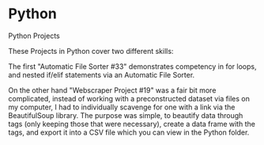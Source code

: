 # Python
Python Projects 

These Projects in Python cover two different skills:

The first "Automatic File Sorter #33" demonstrates competency in for loops, and nested if/elif statements via an Automatic File Sorter.

On the other hand "Webscraper Project #19" was a fair bit more complicated, instead of working with a preconstructed dataset via files on my computer, I had to individually scavenge for one with a link via
the BeautifulSoup library. The purpose was simple, to beautify data through tags (only keeping those that were necessary), create a data frame with the tags, and export it into a CSV file which you can view in the Python folder. 
